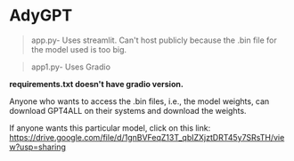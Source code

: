 # AdyGPT

>app.py- Uses streamlit. Can't host publicly because the .bin file for the model used is too big.

>app1.py- Uses Gradio

**requirements.txt doesn't have gradio version.**


Anyone who wants to access the .bin files, i.e., the model weights, can download GPT4ALL on their systems and download the weights.

If anyone wants this particular model, click on this link: https://drive.google.com/file/d/1gnBVFeqZ13T_qbIZXjztDRT45y7SRsTH/view?usp=sharing
